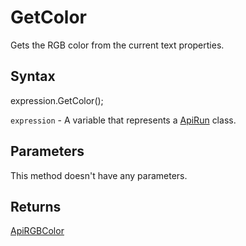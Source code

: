 # GetColor

Gets the RGB color from the current text properties.

## Syntax

expression.GetColor();

`expression` - A variable that represents a [ApiRun](../ApiRun.md) class.

## Parameters

This method doesn't have any parameters.

## Returns

[ApiRGBColor](../../ApiRGBColor/ApiRGBColor.md)